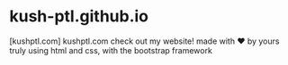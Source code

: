 # kush-ptl.github.io

[kushptl.com] kushptl.com
check out my website! made with ❤ by yours truly using html and css, with the bootstrap framework
